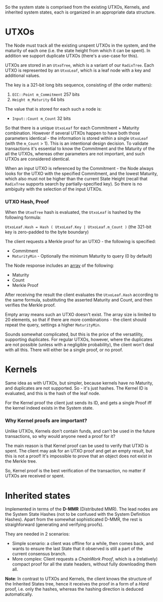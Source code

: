 So the system state is comprised from the existing UTXOs, Kernels, and inherited system states, each is organized in an appropriate data structure.

# UTXOs

The Node must track all the existing unspent UTXOs in the system, and the maturity of each one (i.e. the state height from which it can be spent). In addition we support duplicate UTXOs (there's a use-case for this).

UTXOs are stored in an `UtxoTree`, which is a variant of our `RadixTree`. Each UTXO is represented by an `UtxoLeaf`, which is a leaf node with a key and additional values.

The key is a 321-bit long bits sequence, consisting of (the order matters):
1. `ECC::Point m_Commitment` 257 bits
1. `Height m_Maturity` 64 bits

The value that is stored for each such a node is:
 * `Input::Count m_Count` 32 bits

So that there is a unique `UtxoLeaf` for each Commitment + Maturity combination. However if several UTXOs happen to have both those parameters identical - the information is stored within a single `UtxoLeaf` (with the `m_Count` > 1). This is an intentional design decision. To validate transactions it's essential to know the Commitment and the Maturity of the all the UTXOs, whereas other parameters are not important, and such UTXOs are considered identical.

When an input UTXO is referenced by the Commitment - the Node always looks for the UTXO with the specified Commitment, and the lowest Maturity, which also must not be higher than the current State Height (recall that `RadixTree` supports search by partially-specified key). So there is no ambiguity with the selection of the input UTXOs.

### UTXO Hash, Proof

When the `UtxoTree` hash is evaluated, the `UtxoLeaf` is hashed by the following formula:

`UtxoLeaf.Hash = Hash ( UtxoLeaf.Key | UtxoLeaf.m_Count )` (the 321-bit key is zero-padded to the byte boundary)

The client requests a Merkle proof for an UTXO - the following is specified:
* Commitment
* `MaturityMin` - Optionally the minimum Maturity to query (0 by default)

The Node response includes an <u>array</u> of the following:
* Maturity
* Count
* Merkle Proof

After receiving the result the client evaluates the `UtxoLeaf.Hash` according to the same formula, substituting the asserted Maturity and Count, and then verifies the Merkle proof.

Empty array means such an UTXO doesn't exist. The array size is limited to 20 elements, so that if there are more combinations - the client should repeat the query, settings a higher `MaturityMin`.

Sounds somewhat complicated, but this is the price of the versatility, supporting duplicates. For regular UTXOs, however, where the duplicates are not possible (unless with a negligible probability), the client won't deal with all this. There will either be a single proof, or no proof.

# Kernels

Same idea as with UTXOs, but simpler, because kernels have no Maturity, and duplicates are not supported. So - it's just hashes. The Kernel ID is evaluated, and this is the hash of the leaf node.

For the Kernel proof the client just sends its ID, and gets a single Proof iff the kernel indeed exists in the System state.

### Why Kernel proofs are important?

Unlike UTXOs, Kernels don't contain funds, and can't be used in the future transactions, so why would anyone need a proof for it?

The main reason is that Kernel proof can be used to verify that UTXO is spent. The client may ask for an UTXO proof and get an empty result, but this is not a proof! It's impossible to prove that an object does not exist in the Merkle tree.

So, Kernel proof is the best verification of the transaction, no matter if UTXOs are received or spent.

# Inherited states

Implemented in terms of the **D-MMR** (Distributed MMR). The lead nodes are the System State Hashes (not to be confused with the System Definition Hashes). Apart from the somewhat sophisticated D-MMR, the rest is straighforward (generating and verifying proofs).

They are needed in 2 scenarios:
* Simple scenario: a client was offline for a while, then comes back, and wants to ensure the last State that it observed is still a part of the current consensus branch.
* More complex: Client requests a _ChainWork Proof_, which is a (relatively) compact proof for all the state headers, without fully downloading them all.

**Note**: In contrast to UTXOs and Kernels, the client knows the structure of the Inherited States tree, hence it receives the proof in a form of a _Hard_ proof, i.e. only the hashes, whereas the hashing direction is deduced automatically.
